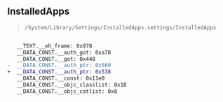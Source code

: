 ## InstalledApps

> `/System/Library/Settings/InstalledApps.settings/InstalledApps`

```diff

   __TEXT.__eh_frame: 0x978
   __DATA_CONST.__auth_got: 0xa78
   __DATA_CONST.__got: 0x448
-  __DATA_CONST.__auth_ptr: 0x560
+  __DATA_CONST.__auth_ptr: 0x538
   __DATA_CONST.__const: 0x11e0
   __DATA_CONST.__objc_classlist: 0x18
   __DATA_CONST.__objc_catlist: 0x8

```
